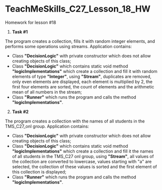 # TeachMeSkills_C27_Lesson_18_HW
Homework for lesson #18

1. **Task #1**

The program creates a collection, fills it with random integer elements, and performs some operations using streams.
Application contains:
- Class **"DecisionLogic"** with private constructor which does not allow creating objects of this class;
- Class **"DecisionLogic"** which contains static void method **"logicImplementations"** which create a collection and fill it with random elements of type **"Integer"**, using **"Stream"**, duplicates are removed, only even elements are displayed, each element is multiplied by 2, the first four elements are sorted, the count of elements and the arithmetic mean of all numbers in the stream;
- Class **"Runner"** which runs the program and calls the method **"logicImplementations"**.

2. **Task #2**

The program creates a collection with the names of all students in the TMS_C27_onl group.
Application contains:
- Class **"DecisionLogic"** with private constructor which does not allow creating objects of this class;
- Class **"DecisionLogic"** which contains static void method **"logicImplementations"** which create a collection and fill it the names of all students in the TMS_C27 onl group, using **"Stream"**, all values of the collection are converted to lowercase, values starting with "a" are selected, the collection of these values is sorted and the first element of this collection is displayed;
- Class **"Runner"** which runs the program and calls the method **"logicImplementations"**.

